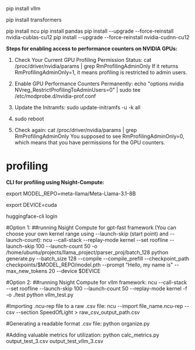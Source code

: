 pip install vllm

pip install transformers

pip install ncu
pip install pandas
pip install --upgrade --force-reinstall nvidia-cublas-cu12
pip install --upgrade --force-reinstall nvidia-cudnn-cu12



**Steps for enabling access to performance counters on NVIDIA GPUs:**
1. Check Your Current GPU Profiling Permission Status:
   cat /proc/driver/nvidia/params | grep RmProfilingAdminOnly
If it returns RmProfilingAdminOnly=1, it means profiling is restricted to admin users.

2. Enable GPU Performance Counters Permanently:
   echo "options nvidia NVreg_RestrictProfilingToAdminUsers=0" | sudo tee /etc/modprobe.d/nvidia-prof.conf

3. Update the Initramfs:
   sudo update-initramfs -u -k all

4. sudo reboot
5. Check again:
  cat /proc/driver/nvidia/params | grep RmProfilingAdminOnly
You supposed to see RmProfilingAdminOnly=0, which means that you have permissions for the GPU counters.

# profiling

**CLI for profiling using Nsight-Compute:**

export MODEL_REPO=meta-llama/Meta-Llama-3.1-8B

export DEVICE=cuda

huggingface-cli login

#Option 1:
##running Nsight Compute for gpt-fast framework (You can choose your own kernel range using --launch-skip (start point) and --launch-count):
ncu --call-stack --replay-mode kernel --set roofline --launch-skip 100 --launch-count 50 -o /home/ubuntu/projects/llama_project/parser_proj/batch_128 python generate.py --batch_size 128 --compile --compile_prefill --checkpoint_path checkpoints/$MODEL_REPO/model.pth --prompt "Hello, my name is" --max_new_tokens 20 --device $DEVICE

#Option 2:
##running Nsight Compute for vllm framework:
ncu --call-stack --set roofline --launch-skip 100 --launch-count 50 --replay-mode kernel -f -o ./test python vllm_test.py

#Importing .ncu-rep file to a raw .csv file:
ncu --import file_name.ncu-rep --csv --section SpeedOfLight > raw_csv_output_path.csv

#Generating a readable format .csv file:
python organize.py

#Adding valuable metrics for utilization:
python calc_metrics.py output_test_3.csv output_test_vllm_3.csv


